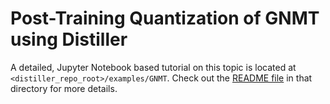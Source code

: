 # Post-Training Quantization of GNMT using Distiller

A detailed, Jupyter Notebook based tutorial on this topic is located at `<distiller_repo_root>/examples/GNMT`. Check out the [README file](https://github.com/NervanaSystems/distiller/blob/master/examples/GNMT) in that directory for more details.
